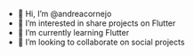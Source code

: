 - 👋 Hi, I’m @andreacornejo
- 👀 I’m interested in share projects on Flutter
- 🌱 I’m currently learning Flutter
- 💞️ I’m looking to collaborate on social projects 

<!---
andreacornejo/andreacornejo is a ✨ special ✨ repository because its `README.md` (this file) appears on your GitHub profile.
You can click the Preview link to take a look at your changes.
--->
